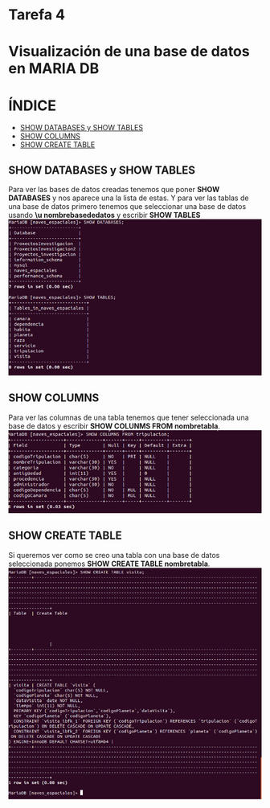 # Tarefa 4

# Visualización de una base de datos en MARIA DB

# ÍNDICE
- [SHOW DATABASES y SHOW TABLES](#SHOW-DATABASES-y-SHOW-TABLES)
- [SHOW COLUMNS](#SHOW-COLUMNS)
- [SHOW CREATE TABLE](#SHOW-CREATE-TABLE)

## SHOW DATABASES y SHOW TABLES
Para ver las bases de datos creadas tenemos que poner **SHOW DATABASES** y nos aparece una la lista de estas. Y para ver las tablas de 
una base de datos primero tenemos que seleccionar una base de datos usando **\u nombrebasededatos** y escribir **SHOW TABLES**
![funcionando](/img/12.1.PNG)

## SHOW COLUMNS

Para ver las columnas de una tabla tenemos que tener seleccionada una base de datos y escribir **SHOW COLUNMS FROM nombretabla**.
![funcionando](/img/13.PNG)

## SHOW CREATE TABLE

Si queremos ver como se creo una tabla con una base de datos seleccionada ponemos **SHOW CREATE TABLE nombretabla**.
![funcionando](/img/14.PNG)
